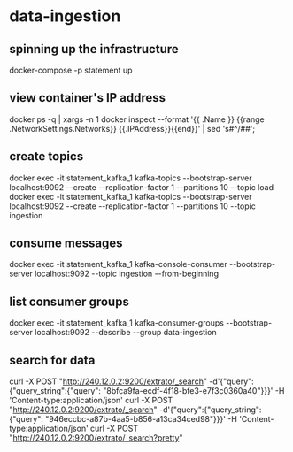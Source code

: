 # data-ingestion

## spinning up the infrastructure
docker-compose -p statement up 

## view container's IP address
docker ps -q | xargs -n 1 docker inspect --format '{{ .Name }} {{range .NetworkSettings.Networks}} {{.IPAddress}}{{end}}' | sed 's#^/##';

## create topics
docker exec -it statement_kafka_1 kafka-topics --bootstrap-server localhost:9092 --create --replication-factor 1 --partitions 10 --topic load
docker exec -it statement_kafka_1 kafka-topics --bootstrap-server localhost:9092 --create --replication-factor 1 --partitions 10 --topic ingestion

## consume messages
docker exec -it statement_kafka_1 kafka-console-consumer --bootstrap-server localhost:9092 --topic ingestion --from-beginning 

## list consumer groups
docker exec -it statement_kafka_1 kafka-consumer-groups --bootstrap-server localhost:9092 --describe --group data-ingestion

## search for data
curl -X POST "http://240.12.0.2:9200/extrato/_search" -d'{"query":{"query_string":{"query": "8bfca9fa-ecdf-4f18-bfe3-e7f3c0360a40"}}}' -H 'Content-type:application/json'
curl -X POST "http://240.12.0.2:9200/extrato/_search" -d'{"query":{"query_string":{"query": "946eccbc-a87b-4aa5-b856-a13ca34ced98"}}}' -H 'Content-type:application/json'
curl -X POST "http://240.12.0.2:9200/extrato/_search?pretty"